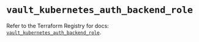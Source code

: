 # `vault_kubernetes_auth_backend_role`

Refer to the Terraform Registry for docs: [`vault_kubernetes_auth_backend_role`](https://registry.terraform.io/providers/hashicorp/vault/5.1.0/docs/resources/kubernetes_auth_backend_role).

